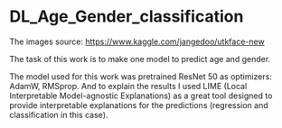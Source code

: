 # DL_Age_Gender_classification

The images source: https://www.kaggle.com/jangedoo/utkface-new

The task of this work is to make one model to predict age and gender.

The model used for this work was pretrained ResNet 50 as optimizers: AdamW, RMSprop.
And to explain the results I used LIME (Local Interpretable Model-agnostic Explanations) as a great tool designed to provide interpretable explanations for the predictions (regression and classification in this case).

